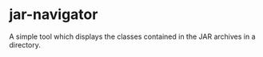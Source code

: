 jar-navigator
=============

A simple tool which displays the classes contained in the JAR archives in a directory.